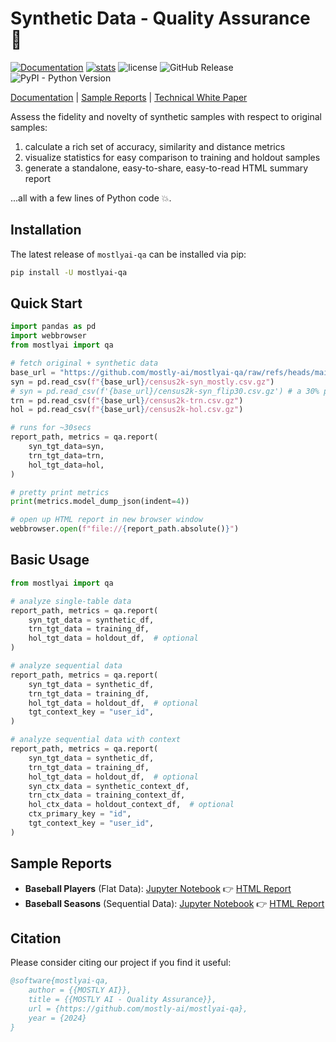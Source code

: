 # Synthetic Data - Quality Assurance 🔎

[![Documentation](https://img.shields.io/badge/docs-latest-green)](https://mostly-ai.github.io/mostlyai-qa/) [![stats](https://pepy.tech/badge/mostlyai-qa)](https://pypi.org/project/mostlyai-qa/) ![license](https://img.shields.io/github/license/mostly-ai/mostlyai-qa) ![GitHub Release](https://img.shields.io/github/v/release/mostly-ai/mostlyai-qa) ![PyPI - Python Version](https://img.shields.io/pypi/pyversions/mostlyai-qa)

[Documentation](https://mostly-ai.github.io/mostlyai-qa/) | [Sample Reports](#sample-reports) | [Technical White Paper](https://raw.githubusercontent.com/mostly-ai/mostlyai-qa/refs/heads/main/docs/mostlyai-qa-technical-white-paper.pdf)

Assess the fidelity and novelty of synthetic samples with respect to original samples:

1. calculate a rich set of accuracy, similarity and distance metrics
2. visualize statistics for easy comparison to training and holdout samples
3. generate a standalone, easy-to-share, easy-to-read HTML summary report

...all with a few lines of Python code 💥.

## Installation

The latest release of `mostlyai-qa` can be installed via pip:

```bash
pip install -U mostlyai-qa
```

## Quick Start

```python
import pandas as pd
import webbrowser
from mostlyai import qa

# fetch original + synthetic data
base_url = "https://github.com/mostly-ai/mostlyai-qa/raw/refs/heads/main/examples/quick-start"
syn = pd.read_csv(f"{base_url}/census2k-syn_mostly.csv.gz")
# syn = pd.read_csv(f'{base_url}/census2k-syn_flip30.csv.gz') # a 30% perturbation of trn
trn = pd.read_csv(f"{base_url}/census2k-trn.csv.gz")
hol = pd.read_csv(f"{base_url}/census2k-hol.csv.gz")

# runs for ~30secs
report_path, metrics = qa.report(
    syn_tgt_data=syn,
    trn_tgt_data=trn,
    hol_tgt_data=hol,
)

# pretty print metrics
print(metrics.model_dump_json(indent=4))

# open up HTML report in new browser window
webbrowser.open(f"file://{report_path.absolute()}")
```

## Basic Usage

```python
from mostlyai import qa

# analyze single-table data
report_path, metrics = qa.report(
    syn_tgt_data = synthetic_df,
    trn_tgt_data = training_df,
    hol_tgt_data = holdout_df,  # optional
)

# analyze sequential data
report_path, metrics = qa.report(
    syn_tgt_data = synthetic_df,
    trn_tgt_data = training_df,
    hol_tgt_data = holdout_df,  # optional
    tgt_context_key = "user_id",
)

# analyze sequential data with context
report_path, metrics = qa.report(
    syn_tgt_data = synthetic_df,
    trn_tgt_data = training_df,
    hol_tgt_data = holdout_df,  # optional
    syn_ctx_data = synthetic_context_df,
    trn_ctx_data = training_context_df,
    hol_ctx_data = holdout_context_df,  # optional
    ctx_primary_key = "id",
    tgt_context_key = "user_id",
)
```

## Sample Reports

* **Baseball Players** (Flat Data): [Jupyter Notebook](https://github.com/mostly-ai/mostlyai-qa/blob/main/examples/baseball-players.ipynb) 👉 [HTML Report](https://html-preview.github.io/?url=https://github.com/mostly-ai/mostlyai-qa/blob/main/examples/baseball-players.html)
* **Baseball Seasons** (Sequential Data): [Jupyter Notebook](https://github.com/mostly-ai/mostlyai-qa/blob/main/examples/baseball-seasons.ipynb) 👉 [HTML Report](https://html-preview.github.io/?url=https://github.com/mostly-ai/mostlyai-qa/blob/main/examples/baseball-seasons-with-context.html)

## Citation

Please consider citing our project if you find it useful:

```bibtex
@software{mostlyai-qa,
    author = {{MOSTLY AI}},
    title = {{MOSTLY AI - Quality Assurance}},
    url = {https://github.com/mostly-ai/mostlyai-qa},
    year = {2024}
}
```

